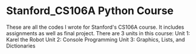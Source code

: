 # Stanford_CS106A Python Course
These are all the codes I wrote for Stanford's CS106A course. It includes assignments as well as final project. 
There are 3 units in this course: 
  Unit 1: Karel the Robot
  Unit 2: Console Programming
  Unit 3: Graphics, Lists, and Dictionaries

